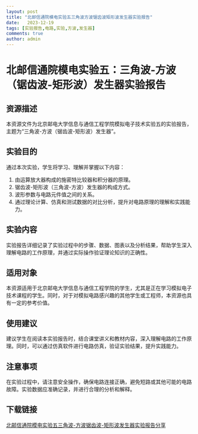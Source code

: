 ```yaml
---
layout: post
title: "北邮信通院模电实验五三角波方波锯齿波矩形波发生器实验报告"
date:   2023-12-19
tags: [实验报告,电路,实验,方波,发生器]
comments: true
author: admin
---
```

# 北邮信通院模电实验五：三角波-方波（锯齿波-矩形波）发生器实验报告

## 资源描述

本资源文件为北京邮电大学信息与通信工程学院模拟电子技术实验五的实验报告，主题为“三角波-方波（锯齿波-矩形波）发生器”。

## 实验目的

通过本次实验，学生将学习、理解并掌握以下内容：

1. 由运算放大器构成的施密特比较器和积分器的原理。
2. 锯齿波-矩形波（三角波-方波）发生器的构成方式。
3. 波形参数与电路元件值之间的关系。
4. 通过理论计算、仿真和测试数据的对比分析，提升对电路原理的理解和实践能力。

## 实验内容

实验报告详细记录了实验过程中的步骤、数据、图表以及分析结果，帮助学生深入理解电路的工作原理，并通过实际操作验证理论知识的正确性。

## 适用对象

本资源适用于北京邮电大学信息与通信工程学院的学生，尤其是正在学习模拟电子技术课程的学生。同时，对于对模拟电路感兴趣的其他学生或工程师，本资源也具有一定的参考价值。

## 使用建议

建议学生在阅读本实验报告时，结合课堂讲义和教材内容，深入理解电路的工作原理。同时，可以通过仿真软件进行电路仿真，验证实验结果，提升实践能力。

## 注意事项

在实验过程中，请注意安全操作，确保电路连接正确，避免短路或其他可能的电路故障。实验数据应准确记录，并进行合理的分析和解释。

## 下载链接

[北邮信通院模电实验五三角波-方波锯齿波-矩形波发生器实验报告分享](https://pan.quark.cn/s/b7f278a7df1c)